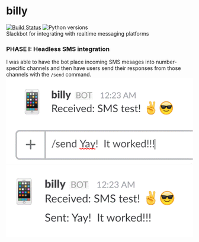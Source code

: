 # billy
[![Build Status](https://travis-ci.org/life-in-messiah/billy.svg?branch=master)](https://travis-ci.org/life-in-messiah/billy) ![Python versions](https://img.shields.io/badge/Python-2.7%2C%203.4%2C%203.5%2C%203.6%2C%20pypy-blue.svg)  
Slackbot for integrating with realtime messaging platforms  
### PHASE I: Headless SMS integration
I was able to have the bot place incoming SMS mesages into number-specific channels and then have users send their responses from those channels with the `/send` command.  
![Typing in 'send' command](https://github.com/life-in-messiah/billy/blob/master/Capture01.GIF)![SMS was sent](https://github.com/life-in-messiah/billy/blob/master/Capture02.GIF)

